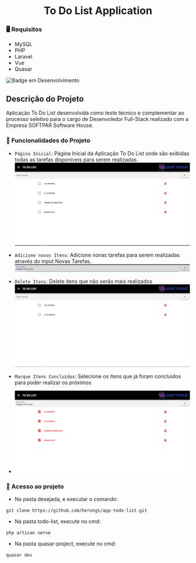<h1 align="center"> To Do List Application </h1>

### 🖥️ Requisitos

* MySQL <br>
* PHP <br>
* Laravel <br>
* Vue <br>
* Quasar <br>

![Badge em Desenvolvimento](http://img.shields.io/static/v1?label=STATUS&message=%20DEVELOPMENT&color=RED&style=for-the-badge)

## Descrição do Projeto

Aplicação To Do List desenvolvida como teste técnico e complementar ao processo seletivo para o cargo de Desenvoledor Full-Stack realizado com a Empresa SOFTPAR Software House.

### 📌 Funcionalidades do Projeto

- `Página Inicial`: Página Inicial da Aplicação To Do List onde são exibidas todas as tarefas disponíveis para serem realizadas.
 ![](images/pagina-inicial.PNG) 

- `Adicione novos Itens`: Adicione novas tarefas para serem realizadas através do input Novas Tarefas.
![](images/input-novos-itens.PNG) 

- `Delete Itens`: Delete itens que não serão mais realizados
![](images/itens-deletados.PNG) 

- `Marque Itens Concluídos`: Selecione os itens que já foram concluidos para poder realizar os próximos
- ![](images/itens-completos.PNG) 

### 📁 Acesso ao projeto

* Na pasta desejada, e executar o comando:
```git
git clone https://github.com/herongs/app-todo-list.git
```
* Na pasta todo-list, execute no cmd:
```
php artisan serve
```
* Na pasta quasar-project, execute no cmd:
```
quasar dev
```
